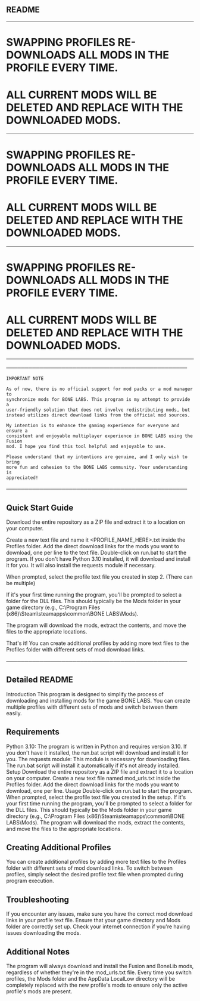 ## **README**

---
# SWAPPING PROFILES RE-DOWNLOADS ALL MODS IN THE PROFILE EVERY TIME.
# ALL CURRENT MODS WILL BE DELETED AND REPLACE WITH THE DOWNLOADED MODS.
---
# SWAPPING PROFILES RE-DOWNLOADS ALL MODS IN THE PROFILE EVERY TIME.
# ALL CURRENT MODS WILL BE DELETED AND REPLACE WITH THE DOWNLOADED MODS.
---
# SWAPPING PROFILES RE-DOWNLOADS ALL MODS IN THE PROFILE EVERY TIME.
# ALL CURRENT MODS WILL BE DELETED AND REPLACE WITH THE DOWNLOADED MODS.
---

─────────────────────────────────────────────────

    IMPORTANT NOTE
        
    As of now, there is no official support for mod packs or a mod manager to
    synchronize mods for BONE LABS. This program is my attempt to provide a
    user-friendly solution that does not involve redistributing mods, but
    instead utilizes direct download links from the official mod sources.

    My intention is to enhance the gaming experience for everyone and ensure a
    consistent and enjoyable multiplayer experience in BONE LABS using the Fusion
    mod. I hope you find this tool helpful and enjoyable to use.

    Please understand that my intentions are genuine, and I only wish to bring
    more fun and cohesion to the BONE LABS community. Your understanding is
    appreciated!

─────────────────────────────────────────────────

Quick Start Guide
---
Download the entire repository as a ZIP file and extract it to a location on your computer.

Create a new text file and name it <PROFILE_NAME_HERE>.txt inside the Profiles folder. Add the direct download links for the mods you want to download, one per line to the text file.
Double-click on run.bat to start the program. If you don't have Python 3.10 installed, it will download and install it for you. It will also install the requests module if necessary.

When prompted, select the profile text file you created in step 2. (There can be multiple)

If it's your first time running the program, you'll be prompted to select a folder for the DLL files. This should typically be the Mods folder in your game directory (e.g., C:\Program Files (x86)\Steam\steamapps\common\BONE LABS\Mods).

The program will download the mods, extract the contents, and move the files to the appropriate locations.

That's it! You can create additional profiles by adding more text files to the Profiles folder with different sets of mod download links.

─────────────────────────────────────────────────

Detailed README
---
Introduction
This program is designed to simplify the process of downloading and installing mods for the game BONE LABS. You can create multiple profiles with different sets of mods and switch between them easily.


Requirements
---
Python 3.10: The program is written in Python and requires version 3.10. If you don't have it installed, the run.bat script will download and install it for you.
The requests module: This module is necessary for downloading files. The run.bat script will install it automatically if it's not already installed.
Setup
Download the entire repository as a ZIP file and extract it to a location on your computer.
Create a new text file named mod_urls.txt inside the Profiles folder. Add the direct download links for the mods you want to download, one per line.
Usage
Double-click on run.bat to start the program.
When prompted, select the profile text file you created in the setup.
If it's your first time running the program, you'll be prompted to select a folder for the DLL files. This should typically be the Mods folder in your game directory (e.g., C:\Program Files (x86)\Steam\steamapps\common\BONE LABS\Mods).
The program will download the mods, extract the contents, and move the files to the appropriate locations.


Creating Additional Profiles
---
You can create additional profiles by adding more text files to the Profiles folder with different sets of mod download links. To switch between profiles, simply select the desired profile text file when prompted during program execution.


Troubleshooting
---
If you encounter any issues, make sure you have the correct mod download links in your profile text file.
Ensure that your game directory and Mods folder are correctly set up.
Check your internet connection if you're having issues downloading the mods.


Additional Notes
---
The program will always download and install the Fusion and BoneLib mods, regardless of whether they're in the mod_urls.txt file.
Every time you switch profiles, the Mods folder and the AppData LocalLow directory will be completely replaced with the new profile's mods to ensure only the active profile's mods are present.

